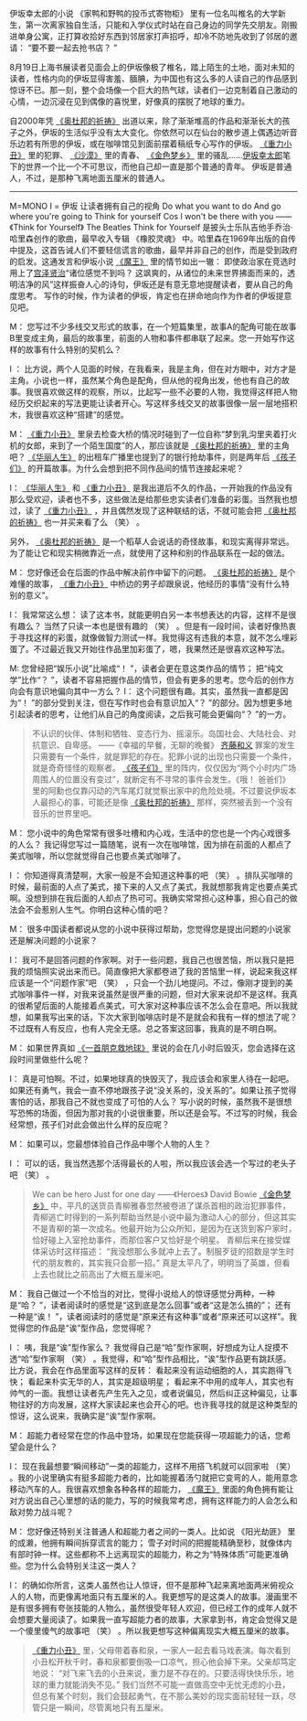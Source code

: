伊坂幸太郎的小说 《家鸭和野鸭的投币式寄物柜》 里有一位名叫椎名的大学新生，第一次离家独自生活，只能和入学仪式时站在自己身边的同学先交朋友。刚搬进单身公寓，正打算收拾好东西到邻居家打声招呼，却冷不防地先收到了邻居的邀请： “要不要一起去抢书店？ ”

8月19日上海书展读者见面会上的伊坂像极了椎名，踏上陌生的土地，面对未知的读者，性格内向的伊坂显得害羞、腼腆，为中国也有这么多的人读自己的作品感到惊讶不已。那一刻，整个会场像一个巨大的热气球，读者们一边克制着自己激动的心情，一边沉浸在见到偶像的喜悦里，好像真的摆脱了地球的重力。

自2000年凭 [《奥杜邦的祈祷》](《奥杜邦的祈祷》.md) 出道以来，除了渐渐堆高的作品和渐渐长大的孩子之外，伊坂的生活似乎没有太大变化。你依然可以在仙台的散步道上偶遇边听音乐边若有所思的伊坂，或在咖啡馆见到面前摆着稿纸专心写作的伊坂。 [《重力小丑》](《重力小丑》.md) 里的犯罪、 [《沙漠》](《沙漠》.md) 里的青春、 [《金色梦乡》](《金色梦乡》.md) 里的骚乱……[伊坂幸太郎](伊坂幸太郎.md)笔下的世界一个比一个不可思议，而他自己却一直是那个普通的青年。
伊坂是普通人，不过，是那种飞离地面五厘米的普通人。

__________

M=MONO
I = 伊坂
让读者拥有自己的视角
Do what you want to do
And go where you're going to
Think for yourself
Cos I won't be there with you
——《Think for Yourself》 The Beatles
Think for Yourself 是披头士乐队吉他手乔治·哈里森创作的歌曲，最早收入专辑 《橡胶灵魂》 中。哈里森在1969年出版的自传中提及，这首告诫人们不要轻信谎言的歌曲，最早并非自己的创作，而是受到政府的启发。这通发言和伊坂小说 [《魔王》](《魔王》.md) 里的情节如出一辙： 即使政治家在竞选时用上了[宫泽贤治](宫泽贤治.md)“诸位感觉不到吗？ 这飒爽的，从诸位的未来世界拂面而来的，透明洁净的风”这样振奋人心的诗句，伊坂还是有意无意地提醒读者，要从自己的角度思考。
写作的时候，作为读者的伊坂，肯定也在拼命地向作为作者的伊坂提意见吧。

M： 您写过不少多线交叉形式的故事，在一个短篇集里，故事A的配角可能在故事B里变成主角，最后的故事里，前面的人物和事件都串联了起来。您一开始写作这样的故事有什么特别的契机么？

I ： 比方说，两个人见面的时候，在我看来，我是主角，但在对方眼中，对方才是主角。小说也一样，虽然某个角色是配角，但从他的视角出发，他也有自己的故事。我很喜欢做这样的观察，所以，比起写一些不必要的人物，我觉得这样把人物经历交织起来的写法更能让读者开心。写这样多线交叉的故事很像一层一层地搭积木，我很喜欢这种“搭建”的感觉。

M： [《重力小丑》](《重力小丑》.md) 里泉去检查大桥的情况时碰到了一位自称“梦到乳沟里夹着打火机的女郎，来到了一个陌生国度”的人，那应该就是 [《奥杜邦的祈祷》](《奥杜邦的祈祷》.md) 里的主角吧？ [《华丽人生》](《华丽人生》.md) 的出租车广播里也提到了的银行抢劫事件，则是两年后 [《孩子们》](《孩子们》.md) 的开篇故事。为什么会想到把不同作品间的情节连接起来呢？

I： [《华丽人生》](《华丽人生》.md) 和 [《重力小丑》](《重力小丑》.md) 是我出道后不久的作品，一开始我的作品没有那么受欢迎，读者也不多，这些做法是给那些忠实读者们准备的彩蛋。当然我也想过，读了 [《重力小丑》](《重力小丑》.md) ，并且偶然发现了这种联结的话，不就可能会把 [《奥杜邦的祈祷》](《奥杜邦的祈祷》.md) 也一并买来看了么 （笑） 。

另外， [《奥杜邦的祈祷》](《奥杜邦的祈祷》.md) 是一个稻草人会说话的奇怪故事，和现实离得非常远。为了能让它和现实稍微靠近一点，就使用了这种和别的作品联系在一起的做法。

M： 您好像还会在后面的作品中解决前作中留下的问题。 [《奥杜邦的祈祷》](《奥杜邦的祈祷》.md) 是个难懂的故事， [《重力小丑》](《重力小丑》.md) 中桥边的男子却跟泉说，他经历的事情“没有什么特别的意义”。

I： 我常常这么想： 读了这本书，就能更明白另一本书想表达的内容，这样不是很有趣么？ 当然了只读一本也是很有趣的 （笑） 。但是有一段时间，读者好像热衷于寻找这样的彩蛋，就像做智力测试一样。我觉得这有违我的本意，就不怎么埋彩蛋了。不过最近我又开始往作品里加彩蛋了，嗯，我果然还是很喜欢这种写法。

M:  您曾经把“娱乐小说”比喻成“！ ”，读者会更在意这类作品的情节； 把“纯文学”比作“？ ”，读者不容易把握作品的情节，但会有更多的思考。您今后的创作方向会有意识地偏向其中一方么？
I： 这个问题很有趣。其实，虽然我一直都是因为“！ ”的部分受到关注，但在写作时也会有意识加入“？ ”的部分。因为想更多地引起读者的思考，让他们从自己的角度阅读，之后我可能会更偏向“？ ”的一方。

> 不认识的伙伴、体制和牺牲、变态行为、摇滚乐。岛国社会、大陆社会、对抗意识、自卑感。
> ——《幸福的早餐，无聊的晚餐》 [齐藤和义](齐藤和义.md)
> 罪案的发生只需要有一个条件，就是罪犯的存在。犯罪小说的出现也只需要一个条件，就是奇奇怪怪的观察者。
> [《孩子们》](《孩子们》.md) 里的阵内，仅仅因为“两个小时内广场周围人的位置没有变过”，就断定有不寻常的事件会发生。《哦！ 爸爸们》 里的阿勳也仅靠闪动的汽车尾灯就觉察出家中的危险处境。不过要说伊坂本人最担心的事，可能还是像 [《奥杜邦的祈祷》](《奥杜邦的祈祷》.md) 那样，突然被丢到一个没有音乐的世界里吧。

M： 您小说中的角色常常有很多吐槽和内心戏，生活中的您也是一个内心戏很多的人么？ 我记得您写过一篇随笔，说有一次在咖啡馆，因为排在前面的人都点了美式咖啡，所以您就觉得自己也要点美式咖啡了。

I ： 你知道得真清楚啊，大家一般是不会知道这种事的吧 （笑） 。排队买咖啡的时候，最前面的人点了美式，接下来的人又点了美式，我就想那我肯定也要点美式啊。没想到排在我后面的人却点了热可可。我确实常常担心这种事，担心自己的做法会不会惹别人生气。你明白这种心情的吧？

M： 很多中国读者都说从您的小说中获得过帮助，您觉得您是提出问题的小说家还是解决问题的小说家？

I： 我可不是回答问题的作家啊。对于一些问题，我自己也很苦恼，所以我只是把我的烦恼照实说出来而已。简直像把大家都卷进了我的苦恼里一样，说起来我这样应该是一个“问题作家”吧 （笑） ，只会一个劲儿地提问。不过，像刚才提到的美式咖啡事件一样，对我来说虽然是很严重的问题，但对大家来说却不是这样。我真的很希望后面的人能接着点美式，可大家对这种事应该不怎么会在意吧。所以我就想，如果我写出来的话，下次大家到咖啡店时是不是就会和我有一样的想法了呢？ 不过既有人有反应，也有人完全无感。总之答案这回事，我真的是不明白啊。

M： 如果世界真如 [《一首朋克救地球》](《一首朋克救地球》.md) 里说的会在几小时后毁灭，您会选择在这段时间里做些什么呢？

I： 真是可怕啊。不过，如果地球真的快毁灭了，我应该会和家里人待在一起吧。如果还有勇气，我会一直不停地跟孩子说“没关系的，没关系的”。如果让孩子觉得害怕的话，那我自己不就也变成了可怕的人么？ 写小说的时候，虽然我不是很想写恐怖的场面，但因为那对我的小说很重要，所以还是会写。不过写的时候，我会经常想，孩子们对此会做出什么样的反应呢？

M： 如果可以，您最想体验自己作品中哪个人物的人生？

I ： 可以的话，我当然选那个活得最长的人啦，所以我应该会选一个写过的老头子吧 （笑） 。

> We can be hero
> Just for one day
> ——《Heroes》 David Bowie
> [《金色梦乡》](《金色梦乡》.md) 中，平凡的送货员青柳雅春忽然被卷进了谋杀首相的政治犯罪事件，青柳逃亡时得到的一系列帮助当然是小说中最为激动人心的部分，但这其实不是青柳的第一次成名。他最开始为公众所知，是因为在送货到客户家时，恰好碰上入室抢劫事件，而那位客户又恰好是个明星。
> 青柳后来在接受媒体采访时这样描述： “我没想那么多就冲上去了。制服歹徒的招数是学生时代的朋友教的，其实我只会那一招。”
> 真是太平凡了，明明当了英雄，但看上去也就比之前高出了大概五厘米吧。

M： 我自己做过一个不恰当的对比，觉得小说给人的惊讶感觉分两种，一种是“哈？ ”，读者阅读时的感觉是“这到底是怎么回事”或者“这是怎么搞的”； 还有一种是“诶！ ”，读者阅读时的感觉是“原来还有这种事”或者“原来还可以这样”。我觉得您的作品是“诶”型作品，您觉得呢？

I ： 咦，我是“诶”型作家么？ 我觉得自己是“哈”型作家啊，好想成为让人捉摸不透“哈”型作家啊 （笑） 。我觉得，和“哈”型作品相比，“诶”型作品更有跳跃感。比方说，我会在作品里面写这样的反转： 看起来没有运动细胞的人，其实跑得飞快； 看起来朴实无华的人，其实是超级明星； 看起来不中用的成年人，其实也有帅气的一面。我想让读者先产生先入之见，或者说偏见，然后纠正这种偏见，让事物往好的方向发展，这样大家读起来也会开心的吧。也许我寻找的就是这种类型的惊讶，这么说来，我确实是“诶”型作家啊。

M： 超能力者经常在您的作品中登场，如果现在您能获得一项超能力的话，您希望会是什么？

I： 现在我最想要“瞬间移动”一类的超能力，这样不用搭飞机就可以回家啦 （笑） 。我的小说里确实有挺多超能力者的，比如能握着汤勺就把它变弯的人，能用意念移动汽车的人。我很喜欢想象各种各样的超能力， [《魔王》](《魔王》.md) 里面的角色拥有能让对方说出自己心里想的话的能力，写的时候我常考虑，拥有这样能力的人会怎么和敌对势力战斗呢？

M： 您好像还特别关注普通人和超能力者之间的一类人。比如说 《阳光劫匪》 里的成濑，他拥有瞬间拆穿谎言的能力； 雪子对时间的把握能精确至秒，就像体内有部时钟一样。这些都称不上远离现实的超能力，称之为“特殊体质”可能更准确些。您为什么会特别关注这一类人？

I： 的确如你所言，这类人虽然也让人惊讶，但不是那种飞起来离地面两米俯视众人的人物，而更像离地面只有五厘米的人。我更想写的是这类人的故事。漫画里不是有很多拥有夸张技能的人物么，虽然很受年轻人欢迎，但已经工作的成年人就不会想要大量阅读了。如果我一直写超能力者的故事，大家拿到书，肯定会觉得又是一个傻里傻气的故事吧 （笑） 。所以我更想写这种偏离现实大概五厘米的故事。

> [《重力小丑》](《重力小丑》.md) 里，父母带着春和泉，一家人一起去看马戏表演。每次看到小丑松开秋千时，春和泉都要倒吸一口凉气，担心他会掉下来。父亲却笃定地说： “对飞来飞去的小丑来说，重力是不存在的。只要活得快快乐乐，地球的重力就能消失不见。”
> 我们当然不可能一直做高空中无忧无虑的小丑，但总有某个时刻，我们会鼓起勇气，在不那么美妙的现实面前轻轻一跃，尽管只是一瞬间，尽管离地只有五厘米。